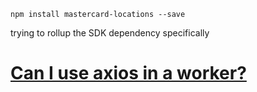 `npm install mastercard-locations --save`

trying to rollup the SDK dependency specifically

# [Can I use axios in a worker?](https://community.cloudflare.com/t/can-i-use-axios-in-a-worker/168139)